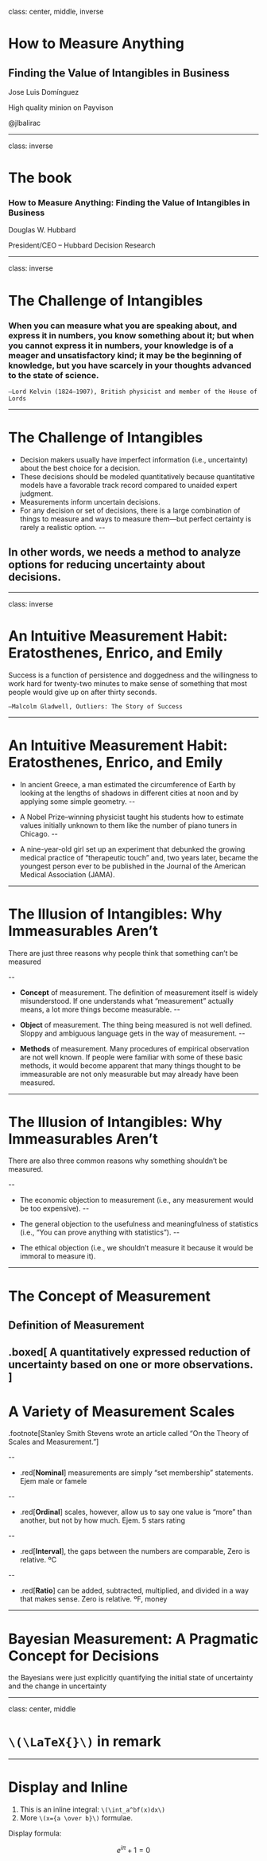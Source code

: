 class: center, middle, inverse

# How to Measure Anything

## Finding the Value of Intangibles in Business

Jose Luis Domínguez

High quality minion on Payvison

@jlbalirac

---

class: inverse
# The book

### How to Measure Anything: Finding the Value of Intangibles in Business

Douglas W. Hubbard

President/CEO – Hubbard Decision Research

---
class: inverse
# The Challenge of Intangibles

### When you can measure what you are speaking about, and express it in numbers, you know something about it; but when you cannot express it in numbers, your knowledge is of a meager and unsatisfactory kind; it may be the beginning of knowledge, but you have scarcely in your thoughts advanced to the state of science.

    —Lord Kelvin (1824–1907), British physicist and member of the House of Lords
    
---

# The Challenge of Intangibles
- Decision makers usually have imperfect information (i.e., uncertainty) about the best choice for a decision.
- These decisions should be modeled quantitatively because quantitative models have a favorable track record compared to unaided expert judgment.
- Measurements inform uncertain decisions.
- For any decision or set of decisions, there is a large combination of things to measure and ways to measure them—but perfect certainty is rarely a realistic option.
--

## In other words, we needs a method to analyze options for reducing uncertainty about decisions.

---

class: inverse
# An Intuitive Measurement Habit: Eratosthenes, Enrico, and Emily

Success is a function of persistence and doggedness and the willingness to work hard for
twenty-two minutes to make sense of something that most people would give up on after 
thirty seconds.

    —Malcolm Gladwell, Outliers: The Story of Success
---
# An Intuitive Measurement Habit: Eratosthenes, Enrico, and Emily
 

- In ancient Greece, a man estimated the circumference of Earth by looking at the lengths of shadows in different cities at noon and by applying some simple geometry.
--

- A Nobel Prize–winning physicist taught his students how to estimate values initially unknown to them like the number of piano tuners in Chicago.
--

- A nine-year-old girl set up an experiment that debunked the growing medical practice of “therapeutic touch” and, two years later, became the youngest person ever to be published in the Journal of the American Medical Association (JAMA).

---

# The Illusion of Intangibles: Why Immeasurables Aren’t
There are just three reasons why people think that something can’t be measured

--

- **Concept** of measurement. The definition of measurement itself is widely misunderstood. If one understands what “measurement” actually means, a lot more things become measurable.
--

- **Object** of measurement. The thing being measured is not well defined. Sloppy and ambiguous language gets in the way of measurement.
--

- **Methods** of measurement. Many procedures of empirical observation are not well known. If people were familiar with some of these basic methods, it would become apparent that many things thought to be immeasurable are not only measurable but may already have been measured.


---

# The Illusion of Intangibles: Why Immeasurables Aren’t
There are also three common reasons why something shouldn’t be measured. 

--

- The economic objection to measurement (i.e., any measurement would be too expensive).
--

- The general objection to the usefulness and meaningfulness of statistics (i.e., “You can prove anything with statistics”).
--

- The ethical objection (i.e., we shouldn’t measure it because it would be immoral to measure it).

---

# The Concept of Measurement
## Definition of Measurement

.boxed[
A **quantitatively** expressed **reduction of uncertainty** based on one or more **observations**.    
]
---

# A Variety of Measurement Scales
.footnote[Stanley Smith Stevens wrote an article called “On the Theory of Scales and Measurement.”]

--
- .red[**Nominal**] measurements are simply “set membership” statements. Ejem  male or famele

--
- .red[**Ordinal**] scales, however, allow us to say one value is “more” than another, but not by how much. Ejem. 5 stars rating

--
- .red[**Interval**], the gaps between the numbers are comparable, Zero is relative. ºC

--
- .red[**Ratio**] can be added, subtracted, multiplied, and divided in a way that makes sense. Zero is relative. ºF, money

---
# Bayesian Measurement: A Pragmatic Concept for Decisions

 the Bayesians were just explicitly quantifying the initial state of uncertainty and the change in uncertainty

---

class: center, middle
 
# `\(\LaTeX{}\)` in remark

---
 
# Display and Inline
 
1. This is an inline integral: `\(\int_a^bf(x)dx\)`
2. More `\(x={a \over b}\)` formulae.

Display formula:

$$e^{i\pi} + 1 = 0$$